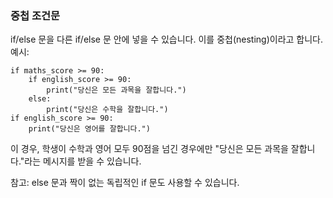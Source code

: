 ### 중첩 조건문  
if/else 문을 다른 if/else 문 안에 넣을 수 있습니다. 이를 중첩(nesting)이라고 합니다.  
예시:  

```
if maths_score >= 90:
    if english_score >= 90:
        print("당신은 모든 과목을 잘합니다.")
    else:
        print("당신은 수학을 잘합니다.")
if english_score >= 90:
    print("당신은 영어를 잘합니다.")
```

이 경우, 학생이 수학과 영어 모두 90점을 넘긴 경우에만 "당신은 모든 과목을 잘합니다."라는 메시지를 받을 수 있습니다.  

참고: else 문과 짝이 없는 독립적인 if 문도 사용할 수 있습니다.